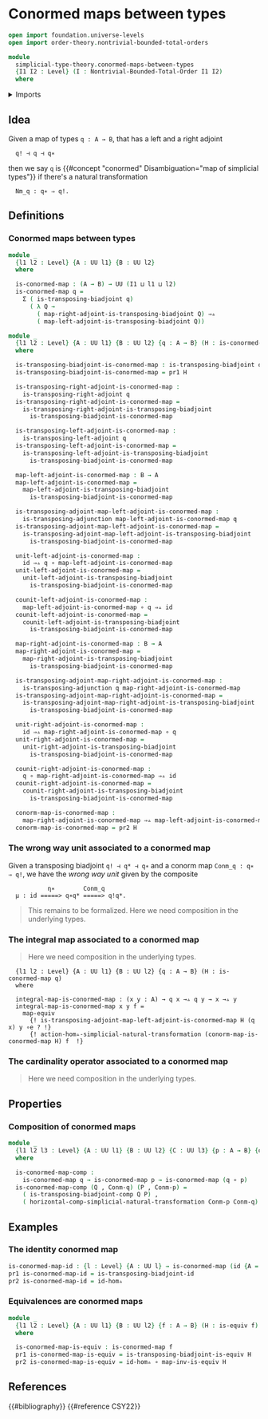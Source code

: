 # Conormed maps between types

```agda
open import foundation.universe-levels
open import order-theory.nontrivial-bounded-total-orders

module
  simplicial-type-theory.conormed-maps-between-types
  {I1 I2 : Level} (I : Nontrivial-Bounded-Total-Order I1 I2)
  where
```

<details><summary>Imports</summary>

```agda
open import foundation.action-on-identifications-functions
open import foundation.commuting-triangles-of-identifications
open import foundation.dependent-pair-types
open import foundation.function-types
open import foundation.functoriality-dependent-function-types
open import foundation.functoriality-dependent-pair-types
open import foundation.identity-types
open import foundation.postcomposition-functions
open import foundation.precomposition-functions
open import foundation.univalence
open import foundation.universal-property-equivalences
open import foundation.universe-levels
open import foundation.whiskering-homotopies-composition
open import foundation.whiskering-identifications-concatenation

open import foundation-core.equivalences
open import foundation-core.homotopies

open import simplicial-type-theory.action-on-directed-edges-functions I
open import simplicial-type-theory.dependent-directed-edges I
open import simplicial-type-theory.directed-edges I
open import simplicial-type-theory.directed-edges-dependent-pair-types I
open import simplicial-type-theory.fully-faithful-maps I
open import simplicial-type-theory.horizontal-composition-natural-transformations I
open import simplicial-type-theory.natural-transformations I
open import simplicial-type-theory.transposing-adjunctions-between-types I
open import simplicial-type-theory.transposing-biadjunctions-between-types I
```

</details>

## Idea

Given a map of types `q : A → B`, that has a left and a right adjoint

```text
  q! ⊣ q ⊣ q∗
```

then we say `q` is
{{#concept "conormed" Disambiguation="map of simplicial types"}} if there's a
natural transformation

```text
  Nm_q : q∗ ⇒ q!.
```

## Definitions

### Conormed maps between types

```agda
module _
  {l1 l2 : Level} {A : UU l1} {B : UU l2}
  where

  is-conormed-map : (A → B) → UU (I1 ⊔ l1 ⊔ l2)
  is-conormed-map q =
    Σ ( is-transposing-biadjoint q)
      ( λ Q →
        ( map-right-adjoint-is-transposing-biadjoint Q) ⇒▵
        ( map-left-adjoint-is-transposing-biadjoint Q))

module _
  {l1 l2 : Level} {A : UU l1} {B : UU l2} {q : A → B} (H : is-conormed-map q)
  where

  is-transposing-biadjoint-is-conormed-map : is-transposing-biadjoint q
  is-transposing-biadjoint-is-conormed-map = pr1 H

  is-transposing-right-adjoint-is-conormed-map :
    is-transposing-right-adjoint q
  is-transposing-right-adjoint-is-conormed-map =
    is-transposing-right-adjoint-is-transposing-biadjoint
      is-transposing-biadjoint-is-conormed-map

  is-transposing-left-adjoint-is-conormed-map :
    is-transposing-left-adjoint q
  is-transposing-left-adjoint-is-conormed-map =
    is-transposing-left-adjoint-is-transposing-biadjoint
      is-transposing-biadjoint-is-conormed-map

  map-left-adjoint-is-conormed-map : B → A
  map-left-adjoint-is-conormed-map =
    map-left-adjoint-is-transposing-biadjoint
      is-transposing-biadjoint-is-conormed-map

  is-transposing-adjoint-map-left-adjoint-is-conormed-map :
    is-transposing-adjunction map-left-adjoint-is-conormed-map q
  is-transposing-adjoint-map-left-adjoint-is-conormed-map =
    is-transposing-adjoint-map-left-adjoint-is-transposing-biadjoint
      is-transposing-biadjoint-is-conormed-map

  unit-left-adjoint-is-conormed-map :
    id ⇒▵ q ∘ map-left-adjoint-is-conormed-map
  unit-left-adjoint-is-conormed-map =
    unit-left-adjoint-is-transposing-biadjoint
      is-transposing-biadjoint-is-conormed-map

  counit-left-adjoint-is-conormed-map :
    map-left-adjoint-is-conormed-map ∘ q ⇒▵ id
  counit-left-adjoint-is-conormed-map =
    counit-left-adjoint-is-transposing-biadjoint
      is-transposing-biadjoint-is-conormed-map

  map-right-adjoint-is-conormed-map : B → A
  map-right-adjoint-is-conormed-map =
    map-right-adjoint-is-transposing-biadjoint
      is-transposing-biadjoint-is-conormed-map

  is-transposing-adjoint-map-right-adjoint-is-conormed-map :
    is-transposing-adjunction q map-right-adjoint-is-conormed-map
  is-transposing-adjoint-map-right-adjoint-is-conormed-map =
    is-transposing-adjoint-map-right-adjoint-is-transposing-biadjoint
      is-transposing-biadjoint-is-conormed-map

  unit-right-adjoint-is-conormed-map :
    id ⇒▵ map-right-adjoint-is-conormed-map ∘ q
  unit-right-adjoint-is-conormed-map =
    unit-right-adjoint-is-transposing-biadjoint
      is-transposing-biadjoint-is-conormed-map

  counit-right-adjoint-is-conormed-map :
    q ∘ map-right-adjoint-is-conormed-map ⇒▵ id
  counit-right-adjoint-is-conormed-map =
    counit-right-adjoint-is-transposing-biadjoint
      is-transposing-biadjoint-is-conormed-map

  conorm-map-is-conormed-map :
    map-right-adjoint-is-conormed-map ⇒▵ map-left-adjoint-is-conormed-map
  conorm-map-is-conormed-map = pr2 H
```

### The wrong way unit associated to a conormed map

Given a transposing biadjoint `q! ⊣ q* ⊣ q∗` and a conorm map
`Conm_q : q∗ ⇒ q!`, we have the _wrong way unit_ given by the composite

```text
           η∗        Conm_q
  μ : id =====> q∗q* =====> q!q*.
```

> This remains to be formalized. Here we need composition in the underlying
> types.

### The integral map associated to a conormed map

> Here we need composition in the underlying types.

```text
  {l1 l2 : Level} {A : UU l1} {B : UU l2} {q : A → B} (H : is-conormed-map q)
  where

  integral-map-is-conormed-map : (x y : A) → q x →▵ q y → x →▵ y
  integral-map-is-conormed-map x y f =
    map-equiv
      {! is-transposing-adjoint-map-left-adjoint-is-conormed-map H (q x) y ∘e ? !}
      {! action-hom▵-simplicial-natural-transformation (conorm-map-is-conormed-map H) f  !}
```

### The cardinality operator associated to a conormed map

> Here we need composition in the underlying types.

## Properties

### Composition of conormed maps

```agda
module _
  {l1 l2 l3 : Level} {A : UU l1} {B : UU l2} {C : UU l3} {p : A → B} {q : B → C}
  where

  is-conormed-map-comp :
    is-conormed-map q → is-conormed-map p → is-conormed-map (q ∘ p)
  is-conormed-map-comp (Q , Conm-q) (P , Conm-p) =
    ( is-transposing-biadjoint-comp Q P) ,
    ( horizontal-comp-simplicial-natural-transformation Conm-p Conm-q)
```

## Examples

### The identity conormed map

```agda
is-conormed-map-id : {l : Level} {A : UU l} → is-conormed-map (id {A = A})
pr1 is-conormed-map-id = is-transposing-biadjoint-id
pr2 is-conormed-map-id = id-hom▵
```

### Equivalences are conormed maps

```agda
module _
  {l1 l2 : Level} {A : UU l1} {B : UU l2} {f : A → B} (H : is-equiv f)
  where

  is-conormed-map-is-equiv : is-conormed-map f
  pr1 is-conormed-map-is-equiv = is-transposing-biadjoint-is-equiv H
  pr2 is-conormed-map-is-equiv = id-hom▵ ∘ map-inv-is-equiv H
```

## References

{{#bibliography}} {{#reference CSY22}}
